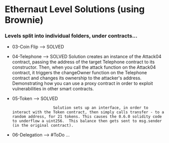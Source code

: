 # Ethernaut Level Solutions (using Brownie)

### Levels split into individual folders, under contracts...


- 03-Coin Flip
        -->     SOLVED

- 04-Telephone
        -->     SOLVED
                        Solution creates an instance of the Attack04 contract, passing the address of the target Telephone contract to its constructor. Then, when you call the attack function on the Attack04 contract, it triggers the changeOwner function on the Telephone contract and changes its ownership to the attacker's address. Demonstrating how you can use a proxy contract in order to exploit vulnerabilities in other smart contracts.

- 05-Token
        -->     SOLVED
                
                        Solution sets up an interface, in order to interact with the Token contract, then simply calls transfer - to a random address, for 21 tokens. This causes the 0.6.0 solidity code to underflow a uint256.  This balance then gets sent to msg.sender (in the original contract).

- 06-Delegation
        -->     #ToDo
                        ...


